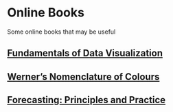 # Online Books
Some online books that may be useful


## [Fundamentals of Data Visualization](https://serialmentor.com/dataviz/)  


## [Werner’s Nomenclature of Colours](https://www.c82.net/werner/)  


## [Forecasting: Principles and Practice](https://otexts.org/fpp2/)  
